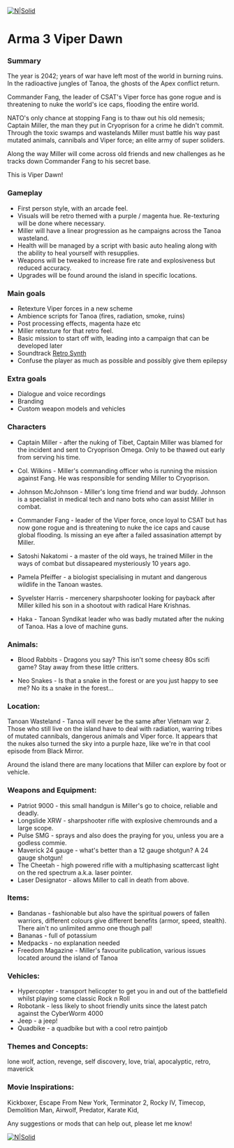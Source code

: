
[![N|Solid](https://github.com/tomaytotomato/viperdawn/blob/master/Viper-Dawn-Logo.png?raw=true)]()


# Arma 3 Viper Dawn

### Summary

The year is 2042; years of war have left most of the world in burning ruins. In the radioactive jungles of Tanoa, the ghosts of the Apex conflict return.

Commander Fang, the leader of CSAT's Viper force has gone rogue and is threatening to nuke the world's ice caps, flooding the entire world.

NATO's only chance at stopping Fang is to thaw out his old nemesis; Captain Miller, the man they put in Cryoprison for a crime he didn't commit. Through the toxic swamps and wastelands Miller must battle his way past mutated animals, cannibals and Viper force; an elite army of super soliders.

Along the way Miller will come across old friends and new challenges as he tracks down Commander Fang to his secret base.

This is Viper Dawn!

### Gameplay

* First person style, with an arcade feel.
* Visuals will be retro themed with a purple / magenta hue. Re-texturing will be done where necessary.
* Miller will have a linear progression as he campaigns across the Tanoa wasteland.
* Health will be managed by a script with basic auto healing along with the ability to heal yourself with resupplies.
* Weapons will be tweaked to increase fire rate and explosiveness but reduced accuracy.
* Upgrades will be found around the island in specific locations.

### Main goals

* Retexture Viper forces in a new scheme
* Ambience scripts for Tanoa (fires, radiation, smoke, ruins)
* Post processing effects, magenta haze etc
* Miller retexture for that retro feel. 
* Basic mission to start off with, leading into a campaign that can be developed later
* Soundtrack [Retro Synth](https://www.youtube.com/watch?v=ovzRrrLvW1M_)
* Confuse the player as much as possible and possibly give them epilepsy

### Extra goals

* Dialogue and voice recordings
* Branding
* Custom weapon models and vehicles


### Characters

* Captain Miller - after the nuking of Tibet, Captain Miller was blamed for the incident and sent to Cryoprison Omega. Only to be thawed out early from serving his time.

* Col. Wilkins - Miller's commanding officer who is running the mission against Fang. He was responsible for sending Miller to Cryoprison.

* Johnson McJohnson - Miller's long time friend and war buddy. Johnson is a specialist in medical tech and nano bots who can assist Miller in combat.

* Commander Fang - leader of the Viper force, once loyal to CSAT but has now gone rogue and is threatening to nuke the ice caps and cause global flooding. Is missing an eye after a failed assasination attempt by Miller.

* Satoshi Nakatomi - a master of the old ways, he trained Miller in the ways of combat but dissapeared mysteriously 10 years ago.

* Pamela Pfeiffer - a biologist specialising in mutant and dangerous wildlife in the Tanoan wastes.

* Syvelster Harris - mercenery sharpshooter looking for payback after Miller killed his son in a shootout with radical Hare Krishnas.

* Haka - Tanoan Syndikat leader who was badly mutated after the nuking of Tanoa. Has a love of machine guns.


### Animals:

* Blood Rabbits - Dragons you say? This isn't some cheesy 80s scifi game? Stay away from these little critters.

* Neo Snakes - Is that a snake in the forest or are you just happy to see me? No its a snake in the forest...

### Location:

Tanoan Wasteland - Tanoa will never be the same after Vietnam war 2. Those who still live on the island have to deal with radiation, warring tribes of mutated cannibals, dangerous animals and Viper force.
It appears that the nukes also turned the sky into a purple haze, like we're in that cool episode from Black Mirror. 

Around the island there are many locations that Miller can explore by foot or vehicle.

### Weapons and Equipment:

* Patriot 9000 - this small handgun is Miller's go to choice, reliable and deadly.
* Longslide XRW - sharpshooter rifle with explosive chemrounds and a large scope.
* Pulse SMG - sprays and also does the praying for you, unless you are a godless commie.
* Maverick 24 gauge - what's better than a 12 gauge shotgun? A 24 gauge shotgun!
* The Cheetah - high powered rifle with a multiphasing scattercast light on the red spectrum a.k.a. laser pointer.
* Laser Designator - allows Miller to call in death from above.

### Items:

* Bandanas - fashionable but also have the spiritual powers of fallen warriors, different colours give different benefits (armor, speed, stealth). There ain't no unlimited ammo one though pal!
* Bananas - full of potassium
* Medpacks - no explanation needed
* Freedom Magazine - Miller's favourite publication, various issues located around the island of Tanoa

### Vehicles:

* Hypercopter - transport helicopter to get you in and out of the battlefield whilst playing some classic Rock n Roll
* Robotank - less likely to shoot friendly units since the latest patch against the CyberWorm 4000
* Jeep - a jeep!
* Quadbike - a quadbike but with a cool retro paintjob

### Themes and Concepts:

lone wolf, action, revenge, self discovery, love, trial, apocalyptic, retro, maverick

### Movie Inspirations:

Kickboxer, Escape From New York, Terminator 2, Rocky IV, Timecop, Demolition Man, Airwolf, Predator, Karate Kid, 


Any suggestions or mods that can help out, please let me know!

[![N|Solid](https://github.com/tomaytotomato/viperdawn/blob/master/Viper-Dawn.png?raw=true)]()

